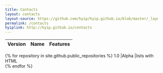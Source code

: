 ```yaml
---
title: Contacts
layout: contacts
layout-source: https://github.com/hyip/hyip.github.io/blob/master/_layouts/contacts.html
permalink: /contacts
hyiplink: http://hyip.github.io/contacts
---
```

Version | Name | Features  
:-------|:------:|----------  
{% for repository in site.github.public_repositories %}
1.0     |Alpha |lists with HTML  
{% endfor %}
